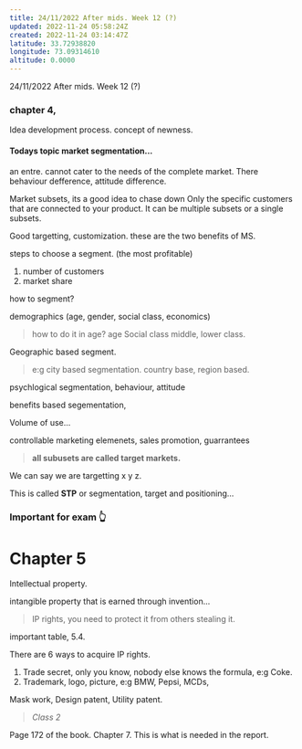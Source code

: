 ```yaml
---
title: 24/11/2022 After mids. Week 12 (?)
updated: 2022-11-24 05:58:24Z
created: 2022-11-24 03:14:47Z
latitude: 33.72938820
longitude: 73.09314610
altitude: 0.0000
---
```


24/11/2022 After mids. Week 12 (?)

### chapter 4,
Idea development process.
concept of newness.

#### Todays topic market segmentation...

an entre. cannot cater to the needs of the complete market. There behaviour defference, attitude difference.

Market subsets, its a good idea to chase down Only the specific customers that are connected to your product. It can be multiple subsets or a single subsets.

Good targetting, customization. these are the two benefits of MS.

steps to choose a segment. (the most profitable)

1. number of customers 
2. market share

how to segment?

demographics (age, gender, social class, economics)

> how to do it in age?
> age
> Social class
> middle, lower class.

Geographic based segment.

> e:g city based segmentation. country base, region based.

psychlogical segmentation, behaviour, attitude 

benefits based segementation, 

Volume of use... 

controllable marketing elemenets, sales promotion, guarrantees

> **all subusets are called target markets.**

We can say we are targetting x y z.

This is called **STP** or segmentation, target and positioning...

### Important for exam 👆

# Chapter 5

Intellectual property.

intangible property that is earned through invention...

> IP rights, you need to protect it from others stealing it.

important table, 5.4.

There are 6 ways to acquire IP rights.

1. Trade secret, only you know, nobody else knows the formula, e:g Coke.
2. Trademark, logo, picture, e:g BMW, Pepsi, MCDs,

Mask work, Design patent, Utility patent.
> *Class 2*

Page 172 of the book. Chapter 7. This is what is needed in the report.

